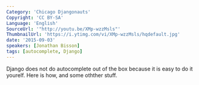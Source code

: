 ```yaml
---
Category: 'Chicago Djangonauts'
Copyright: 'CC BY-SA'
Language: 'English'
SourceUrl: '"http://youtu.be/XMp-wzzMsls"'
ThumbnailUrl: 'https://i.ytimg.com/vi/XMp-wzzMsls/hqdefault.jpg'
date: '2015-09-03'
speakers: [Jonathan Bisson]
tags: [autocomplete, Django]
---
```

Django does not do autocomplete out of the box because it is easy to do it yourelf. Here is how, and some othther stuff. 